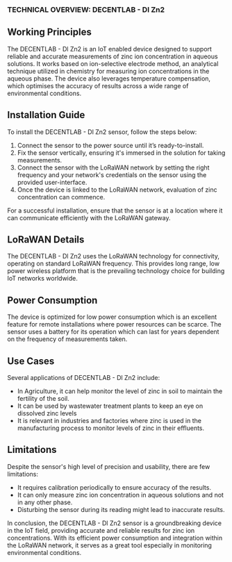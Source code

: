 ### TECHNICAL OVERVIEW: DECENTLAB - Dl Zn2 

## Working Principles 
The DECENTLAB - Dl Zn2 is an IoT enabled device designed to support reliable and accurate measurements of zinc ion concentration in aqueous solutions. It works based on ion-selective electrode method, an analytical technique utilized in chemistry for measuring ion concentrations in the aqueous phase. The device also leverages temperature compensation, which optimises the accuracy of results across a wide range of environmental conditions.

## Installation Guide
To install the DECENTLAB - Dl Zn2 sensor, follow the steps below:

1. Connect the sensor to the power source until it’s ready-to-install.
2. Fix the sensor vertically, ensuring it's immersed in the solution for taking measurements.
3. Connect the sensor with the LoRaWAN network by setting the right frequency and your network's credentials on the sensor using the provided user-interface.
4. Once the device is linked to the LoRaWAN network, evaluation of zinc concentration can commence.

For a successful installation, ensure that the sensor is at a location where it can communicate efficiently with the LoRaWAN gateway.

## LoRaWAN Details
The DECENTLAB - Dl Zn2 uses the LoRaWAN technology for connectivity, operating on standard LoRaWAN frequency. This provides long range, low power wireless platform that is the prevailing technology choice for building IoT networks worldwide.

## Power Consumption 
The device is optimized for low power consumption which is an excellent feature for remote installations where power resources can be scarce. The sensor uses a battery for its operation which can last for years dependent on the frequency of measurements taken.

## Use Cases 
Several applications of DECENTLAB - Dl Zn2 include:

- In Agriculture, it can help monitor the level of zinc in soil to maintain the fertility of the soil.
- It can be used by wastewater treatment plants to keep an eye on dissolved zinc levels
- It is relevant in industries and factories where zinc is used in the manufacturing process to monitor levels of zinc in their effluents.

## Limitations 
Despite the sensor's high level of precision and usability, there are few limitations:

- It requires calibration periodically to ensure accuracy of the results.
- It can only measure zinc ion concentration in aqueous solutions and not in any other phase.
- Disturbing the sensor during its reading might lead to inaccurate results.

In conclusion, the DECENTLAB - Dl Zn2 sensor is a groundbreaking device in the IoT field, providing accurate and reliable results for zinc ion concentrations. With its efficient power consumption and integration within the LoRaWAN network, it serves as a great tool especially in monitoring environmental conditions.